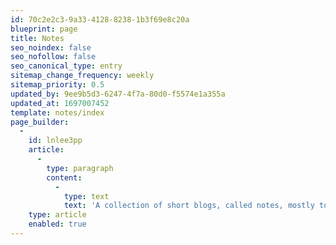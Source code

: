 ```yaml
---
id: 70c2e2c3-9a33-4128-8238-1b3f69e8c20a
blueprint: page
title: Notes
seo_noindex: false
seo_nofollow: false
seo_canonical_type: entry
sitemap_change_frequency: weekly
sitemap_priority: 0.5
updated_by: 9ee9b5d3-6247-4f7a-80d0-f5574e1a355a
updated_at: 1697007452
template: notes/index
page_builder:
  -
    id: lnlee3pp
    article:
      -
        type: paragraph
        content:
          -
            type: text
            text: 'A collection of short blogs, called notes, mostly to help my future self. Sharing the knowledge here.'
    type: article
    enabled: true
---
```

